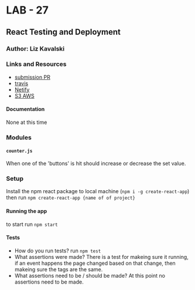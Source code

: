 
# LAB - 27

## React Testing and Deployment

### Author: Liz Kavalski

### Links and Resources
* [submission PR](http://xyz.com)
* [travis](http://xyz.com)
* [Netify](http://xyz.com)
* [S3 AWS]()

#### Documentation
None at this time

### Modules
#### `counter.js`
When one of the 'buttons' is hit should increase or decrease the set value. 

### Setup
Install the npm react package to local machine (`npm i -g create-react-app`) then run `npm create-react-app {name of of project}`  


#### Running the app
to start run `npm start`
  
#### Tests
* How do you run tests?
run `npm test`
* What assertions were made?
There is a test for makeing sure it running, if an event happens the page changed based on that change, then makeing sure the tags are the same.
* What assertions need to be / should be made?
At this point no assertions need to be made.

